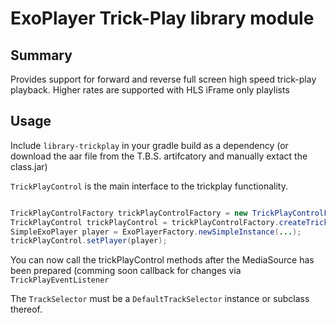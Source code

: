 # ExoPlayer Trick-Play library module #

## Summary

Provides support for forward and reverse full screen high speed trick-play playback.  Higher rates are supported with HLS iFrame only playlists

## Usage

Include `library-trickplay` in your gradle build as a dependency (or download the aar file from the T.B.S. artifcatory and manually extact the class.jar)

`TrickPlayControl` is the main interface to the trickplay functionality.  

~~~java

TrickPlayControlFactory trickPlayControlFactory = new TrickPlayControlFactory();   
TrickPlayControl trickPlayControl = trickPlayControlFactory.createTrickPlayControl(trackSelector);
SimpleExoPlayer player = ExoPlayerFactory.newSimpleInstance(...);
trickPlayControl.setPlayer(player);

~~~

You can now call the trickPlayControl methods after the MediaSource has been prepared (comming soon callback for changes via `TrickPlayEventListener`

The `TrackSelector` must be a `DefaultTrackSelector` instance or subclass thereof.